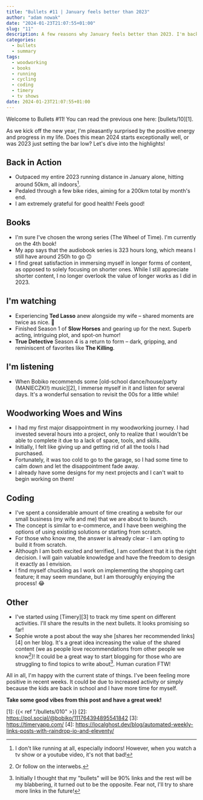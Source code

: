 ```yaml
---
title: "Bullets #11 | January feels better than 2023"
author: "adam nowak"
date: "2024-01-23T21:07:55+01:00"
slug: "11"
description: A few reasons why January feels better than 2023. I'm back in action, reading, watching, listening, and coding!
categories:
  - bullets
  - summary
tags: 
  - woodworking
  - books
  - running
  - cycling
  - coding
  - timery
  - tv shows
date: 2024-01-23T21:07:55+01:00
---
```


Welcome to Bullets #11! You can read the previous one here: [bullets/10][1].

As we kick off the new year, I'm pleasantly surprised by the positive energy and progress in my life. Does this mean 2024 starts exceptionally well, or was 2023 just setting the bar low? Let's dive into the highlights!

## Back in Action

* Outpaced my entire 2023 running distance in January alone, hitting around 50km, all indoors[^1].
* Pedaled through a few bike rides, aiming for a 200km total by month's end.
* I am extremely grateful for good health! Feels good!

## Books

* I'm sure I've chosen the wrong series (The Wheel of Time). I'm currently on the 4th book!
* My app says that the audiobook series is 323 hours long, which means I still have around 250h to go 🙃
* I find great satisfaction in immersing myself in longer forms of content, as opposed to solely focusing on shorter ones. While I still appreciate shorter content, I no longer overlook the value of longer works as I did in 2023.

## I'm watching

* Experiencing **Ted Lasso** anew alongside my wife – shared moments are twice as nice. 💙
* Finished Season 1 of **Slow Horses** and gearing up for the next. Superb acting, intriguing plot, and spot-on humor!
* **True Detective** Season 4 is a return to form – dark, gripping, and reminiscent of favorites like **The Killing**.

## I'm listening

* When Bobiko recommends some [old-school dance/house/party (MANIECZKI!) music][2], I immerse myself in it and listen for several days. It's a wonderful sensation to revisit the 00s for a little while!

## Woodworking Woes and Wins

* I had my first major disappointment in my woodworking journey. I had invested several hours into a project, only to realize that I wouldn't be able to complete it due to a lack of space, tools, and skills.
* Initially, I felt like giving up and getting rid of all the tools I had purchased.
* Fortunately, it was too cold to go to the garage, so I had some time to calm down and let the disappointment fade away.
* I already have some designs for my next projects and I can't wait to begin working on them!

## Coding

* I've spent a considerable amount of time creating a website for our small business (my wife and me) that we are about to launch.
* The concept is similar to e-commerce, and I have been weighing the options of using existing solutions or starting from scratch.
* For those who know me, the answer is already clear - I am opting to build it from scratch.
* Although I am both excited and terrified, I am confident that it is the right decision. I will gain valuable knowledge and have the freedom to design it exactly as I envision.
* I find myself chuckling as I work on implementing the shopping cart feature; it may seem mundane, but I am thoroughly enjoying the process! 😂

## Other

* I've started using [Timery][3] to track my time spent on different activities. I'll share the results in the next bullets. It looks promising so far!
* Sophie wrote a post about the way she [shares her recommended links][4] on her blog. It's a great idea increasing the value of the shared content (we as people love recommendations from other people we know[^2])! It could be a great way to start blogging for those who are struggling to find topics to write about[^3]. Human curation FTW!

All in all, I'm happy with the current state of things. I've been feeling more positive in recent weeks. It could be due to increased activity or simply because the kids are back in school and I have more time for myself.

**Take some good vibes from this post and have a great week!**

[1]: {{< ref "/bullets/010" >}}
[2]: https://pol.social/@bobiko/111764394895541842
[3]: https://timeryapp.com/
[4]: https://localghost.dev/blog/automated-weekly-links-posts-with-raindrop-io-and-eleventy/

[^1]: I don't like running at all, especially indoors! However, when you watch a tv show or a youtube video, it's not that bad!
[^2]: Or follow on the interwebs.
[^3]: Initially I thought that my "bullets" will be 90% links and the rest will be my blabbering, it turned out to be the opposite. Fear not, I'll try to share more links in the future!
